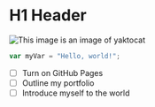 # H1 Header
![This image is an image of yaktocat ](https://github.com/Dmohamedd/commuticate-GitHub/assets/142849256/6e9f74ca-189f-411b-a71b-64585d62c603)
``` javascript
var myVar = "Hello, world!";
```
- [ ] Turn on GitHub Pages
- [ ] Outline my portfolio
- [ ] Introduce myself to the world
